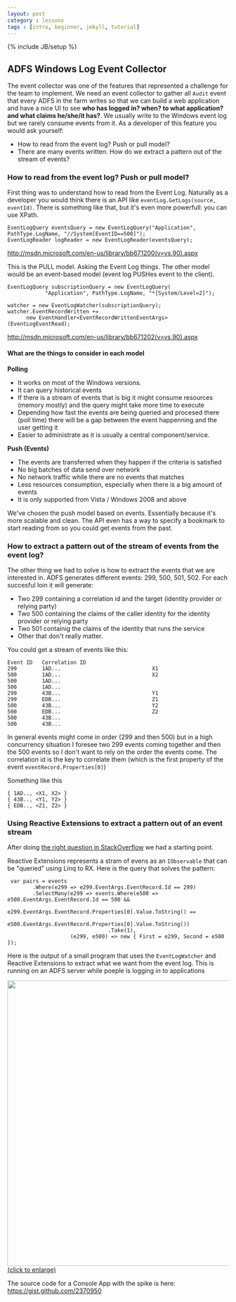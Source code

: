 ```yaml
---
layout: post
category : lessons
tags : [intro, beginner, jekyll, tutorial]
---
```

{% include JB/setup %}

## ADFS Windows Log Event Collector

The event collector was one of the features that represented a challenge for the team to implement. We need an event collector to gather all `Audit` event that every ADFS in the farm writes so that we can build a web application and have a nice UI to see **who has logged in? when? to what application? and what claims he/she/it has?**. We usually  write to the Windows event log but we rarely consume events from it. As a developer of this feature you would ask yourself:

* How to read from the event log? Push or pull model?
* There are many events written. How do we extract a pattern out of the stream of events?

### How to read from the event log? Push or pull model?

First thing was to understand how to read from the Event Log. Naturally as a developer you would think there is an API like `eventLog.GetLogs(source, eventId)`. There is something like that, but it's even more powerfull: you can use XPath. 

    EventLogQuery eventsQuery = new EventLogQuery("Application", PathType.LogName, "//System[EventID==500]");
    EventLogReader logReader = new EventLogReader(eventsQuery);

http://msdn.microsoft.com/en-us/library/bb671200(v=vs.90).aspx

This is the PULL model. Asking the Event Log things. The other model would be an event-based model (event log PUSHes event to the client).

    EventLogQuery subscriptionQuery = new EventLogQuery(
                "Application", PathType.LogName, "*[System/Level=2]");

    watcher = new EventLogWatcher(subscriptionQuery);
    watcher.EventRecordWritten +=
          new EventHandler<EventRecordWrittenEventArgs>(EventLogEventRead);

http://msdn.microsoft.com/en-us/library/bb671202(v=vs.90).aspx

#### What are the things to consider in each model

**Polling**

* It works on most of the Windows versions.
* It can query historical events
* If there is a stream of events that is big it might consume resources (memory mostly) and the query might take more time to execute
* Depending how fast the events are being queried and procesed there (poll time) there will be a gap between the event happenning and the user getting it
* Easier to administrate as it is usually a central component/service.

**Push (Events)**

* The events are transferred when they happen if the criteria is satisfied
* No big batches of data send over network
* No network traffic while there are no events that matches
* Less resources consumption, especially when there is a big amount of events
* It is only supported from Vista / Windows 2008 and above

We've chosen the push model based on events. Essentially because it's more scalable and clean. The API even has a way to specify a bookmark to start reading from so you could get events from the past.

### How to extract a pattern out of the stream of events from the event log?

The other thing we had to solve is how to extract the events that we are interested in. ADFS generates different events: 299, 500, 501, 502. For each succesful loin it will generate:

* Two 299 containing a correlation id and the target (identity provider or relying party)
* Two 500 containing the claims of the caller identity for the identity provider or relying party 
* Two 501 containig the claims of the identity that runs the service
* Other that don't really matter.

You could get a stream of events like this:

    Event ID   Correlation ID
    299        1AD...                             X1
    500        1AD...                             X2
    500        1AD...
    500        1AD...
    299        43B...                             Y1
    299        EDB...                             Z1
    500        43B...                             Y2
    500        EDB...                             Z2
    500        43B...
    500        43B...

In general events might come in order (299 and then 500) but in a high concurrency situation I foresee two 299 events coming together and then the 500 events so I don't want to rely on the order the events come. The correlation id is the key to correlate them (which is the first property of the event `eventRecord.Properties[0]`)

Something like this

    { 1AD.., <X1, X2> }
    { 43B.., <Y1, Y2> }
    { EDB.., <Z1, Z2> }

### Using Reactive Extensions to extract a pattern out of an event stream

After doing [the right question in StackOverflow](http://stackoverflow.com/questions/10106622/processing-events-from-event-log-and-react-on-a-certain-pattern-rx) we had a starting point.

Reactive Extensions represents a stram of evens as an `IObservable` that can be "queried" using Linq to RX. Here is the query that solves the pattern:

     var pairs = events
            .Where(e299 => e299.EventArgs.EventRecord.Id == 299)
            .SelectMany(e299 => events.Where(e500 => e500.EventArgs.EventRecord.Id == 500 &&
                                                    e299.EventArgs.EventRecord.Properties[0].Value.ToString() ==
                                                    e500.EventArgs.EventRecord.Properties[0].Value.ToString())
                                    .Take(1), 
                        (e299, e500) => new { First = e299, Second = e500 });

Here is the output of a small program that uses the `EventLogWatcher` and Reactive Extensions to extract what we want from the event log. This is running on an ADFS server while poeple is logging in to applications

<a href="http://swmarkdownr.blob.core.windows.net/images/1877864182.png"><img src="http://swmarkdownr.blob.core.windows.net/images/1877864182.png" width="650"></a>
[(click to enlarge)](http://swmarkdownr.blob.core.windows.net/images/1877864182.png)

The source code for a Console App with the spike is here: https://gist.github.com/2370950

